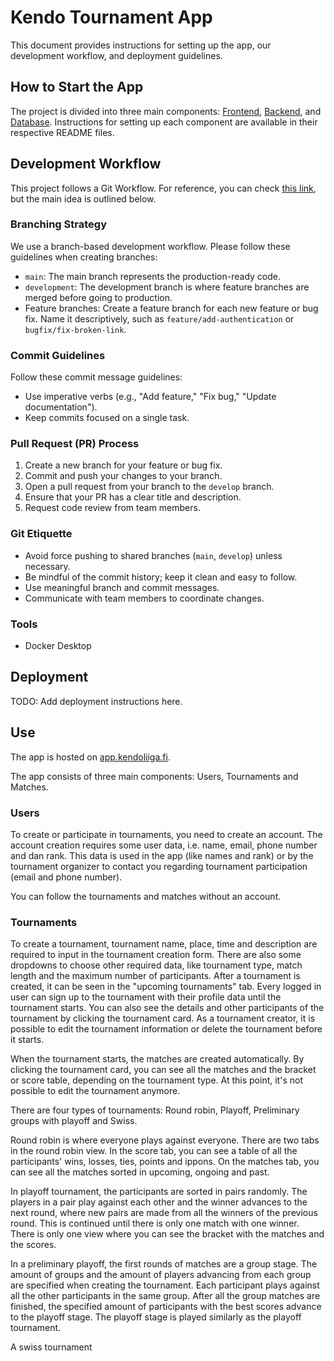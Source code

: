 # Kendo Tournament App

This document provides instructions for setting up the app, our development workflow, and deployment guidelines.

## How to Start the App

The project is divided into three main components: [Frontend](https://github.com/Kendoers/Kendo-tournament-app/tree/development/frontend), [Backend](https://github.com/Koodikukkaro/Kendo-tournament-app/tree/development/backend/server), and [Database](https://github.com/Kendoers/Kendo-tournament-app/tree/development/backend/database). Instructions for setting up each component are available in their respective README files.

## Development Workflow

This project follows a Git Workflow. For reference, you can check [this link](https://www.atlassian.com/git/tutorials/comparing-workflows), but the main idea is outlined below.

### Branching Strategy

We use a branch-based development workflow. Please follow these guidelines when creating branches:

* `main`: The main branch represents the production-ready code.
* `development`: The development branch is where feature branches are merged before going to production.
* Feature branches: Create a feature branch for each new feature or bug fix. Name it descriptively, such as `feature/add-authentication` or `bugfix/fix-broken-link`.

### Commit Guidelines

Follow these commit message guidelines:

* Use imperative verbs (e.g., "Add feature," "Fix bug," "Update documentation").
* Keep commits focused on a single task.

### Pull Request (PR) Process

1. Create a new branch for your feature or bug fix.
2. Commit and push your changes to your branch.
3. Open a pull request from your branch to the `develop` branch.
4. Ensure that your PR has a clear title and description.
5. Request code review from team members.

### Git Etiquette

* Avoid force pushing to shared branches (`main`, `develop`) unless necessary.
* Be mindful of the commit history; keep it clean and easy to follow.
* Use meaningful branch and commit messages.
* Communicate with team members to coordinate changes.

### Tools

* Docker Desktop

## Deployment

TODO: Add deployment instructions here.

## Use

The app is hosted on [app.kendoliiga.fi](app.kendoliiga.fi). 

The app consists of three main components: Users, Tournaments and Matches. 

### Users

To create or participate in tournaments, you need to create an account. The account creation requires some user data, i.e. name, email, phone number and dan rank. This data is used in the app (like names and rank) or by the tournament organizer to contact you regarding tournament participation (email and phone number). 

You can follow the tournaments and matches without an account.

### Tournaments

To create a tournament, tournament name, place, time and description are required to input in the tournament creation form. There are also some dropdowns to choose other required data, like tournament type, match length and the maximum number of participants. After a tournament is created, it can be seen in the "upcoming tournaments" tab. Every logged in user can sign up to the tournament with their profile data until the tournament starts. You can also see the details and other participants of the tournament by clicking the tournament card. As a tournament creator, it is possible to edit the tournament information or delete the tournament before it starts.

When the tournament starts, the matches are created automatically. By clicking the tournament card, you can see all the matches and the bracket or score table, depending on the tournament type. At this point, it's not possible to edit the tournament anymore.

There are four types of tournaments: Round robin, Playoff, Preliminary groups with playoff and Swiss. 

Round robin is where everyone plays against everyone. There are two tabs in the round robin view. In the score tab, you can see a table of all the participants' wins, losses, ties, points and ippons. On the matches tab, you can see all the matches sorted in upcoming, ongoing and past.

In playoff tournament, the participants are sorted in pairs randomly. The players in a pair play against each other and the winner advances to the next round, where new pairs are made from all the winners of the previous round. This is continued until there is only one match with one winner. There is only one view where you can see the bracket with the matches and the scores.

In a preliminary playoff, the first rounds of matches are a group stage. The amount of groups and the amount of players advancing from each group are specified when creating the tournament. Each participant plays against all the other participants in the same group. After all the group matches are finished, the specified amount of participants with the best scores advance to the playoff stage. The playoff stage is played similarly as the playoff tournament. 

A swiss tournament